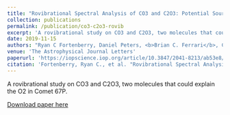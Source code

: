 ```yaml
---
title: "Rovibrational Spectral Analysis of CO3 and C2O3: Potential Sources for O2 Observed in Comet 67P/Churyumov–Gerasimenko"
collection: publications
permalink: /publication/co3-c2o3-rovib
excerpt: 'A rovibrational study on CO3 and C2O3, two molecules that could explain the O2 in Comet 67P'
date: 2019-11-15
authors: "Ryan C Fortenberry, Daniel Peters, <b>Brian C. Ferrari</b>, Christopher J. Bennett"
venue: 'The Astrophysical Journal Letters'
paperurl: 'https://iopscience.iop.org/article/10.3847/2041-8213/ab53e8/meta'
citation: 'Fortenberry, Ryan C., et al. "Rovibrational Spectral Analysis of CO3 and C2O3: Potential Sources for O2 Observed in Comet 67P/Churyumov–Gerasimenko." The Astrophysical Journal Letters 886.1 (2019): L10.'
---
```

A rovibrational study on CO3 and C2O3, two molecules that could explain the O2 in Comet 67P.

[Download paper here](https://iopscience.iop.org/article/10.3847/2041-8213/ab53e8/meta)
